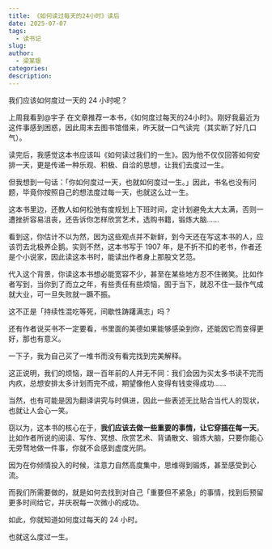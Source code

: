 ```yaml
---
title: 《如何读过每天的24小时》读后
date: 2025-07-07
tags:
  - 读书记
slug: 
author:
  - 梁某银
categories: 
description:
---
```

我们应该如何度过一天的 24 小时呢？

上周我看到@宇子 在文章推荐一本书，《如何度过每天的24小时》。刚好我最近为这件事感到困惑，因此周末去图书馆借来，昨天就一口气读完（其实断了好几口气）。

读完后，我感觉这本书应该叫《如何读过我们的一生》。因为他不仅仅回答如何安排一天，更是传递一种乐观、积极、自洽的思想，让我们去度过一生。

但我想到一句话：「你如何度过一天，也就如何度过一生。」因此，书名也没有问题，毕竟你按照自己的想法度过每一天，也就这么过一生。

这本书里边，还教人如何松弛有度规划上下班时间，定计划避免太大太满，否则一遭挫折容易沮丧，还告诉你怎样欣赏艺术，选购书籍，锻炼大脑……

看到这，你估计不以为然，因为这些观点并不新鲜，到今天还在写这本书的人，应该罚去北极养企鹅。实则不然，这本书写于 1907 年，是不折不扣的老书，作者还是个小说家，因此读这本书时，能读出作者身上那股文艺范。

代入这个背景，你读这本书想必能宽容不少，甚至在某些地方忍不住微笑。比如作者写到，当你到了而立之年，有些责任有些烦恼，囿于当下，就忍不住一鼓作气成就大业，可一旦失败就一蹶不振。

这不正是「持续性混吃等死，间歇性踌躇满志」吗？

还有作者说买书不一定要看，书里面的美德如果能够感染到你，还能因它而变得更好，那也有意义。

一下子，我为自己买了一堆书而没有看完找到完美解释。

这正说明，我们的烦恼，跟一百年前的人并无不同：我们会因为买太多书读不完而内疚，总想安排太多计划而完不成，期望像他人变得有钱变得成功……

当然，也有可能是因为翻译讲究与时俱进，因此一些表述无比贴合当代人的现状，也就让人会心一笑。

窃以为，这本书的核心在于，**我们应该去做一些重要的事情，让它穿插在每一天**。比如作者所说的阅读、写作、冥想、欣赏艺术、背诵散文、锻炼大脑，只要你能心无旁骛地做一件事，你就不会感到虚度光阴。

因为在你倾情投入的时候，注意力自然高度集中，思维得到锻炼，甚至感受到心流。

而我们所需要做的，就是如何去找到对自己「重要但不紧急」的事情，找到后预留更多时间给它，并庆祝每一次微小的成功。

如此，你就知道如何度过每天的 24 小时。

也就这么度过一生。